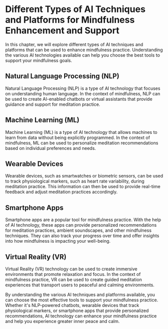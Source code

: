 Different Types of AI Techniques and Platforms for Mindfulness Enhancement and Support
==============================================================================================================================================

In this chapter, we will explore different types of AI techniques and platforms that can be used to enhance mindfulness practice. Understanding the various AI technologies available can help you choose the best tools to support your mindfulness goals.

Natural Language Processing (NLP)
---------------------------------

Natural Language Processing (NLP) is a type of AI technology that focuses on understanding human language. In the context of mindfulness, NLP can be used to create AI-enabled chatbots or virtual assistants that provide guidance and support for meditation practice.

Machine Learning (ML)
---------------------

Machine Learning (ML) is a type of AI technology that allows machines to learn from data without being explicitly programmed. In the context of mindfulness, ML can be used to personalize meditation recommendations based on individual preferences and needs.

Wearable Devices
----------------

Wearable devices, such as smartwatches or biometric sensors, can be used to track physiological markers, such as heart rate variability, during meditation practice. This information can then be used to provide real-time feedback and adjust meditation practices accordingly.

Smartphone Apps
---------------

Smartphone apps are a popular tool for mindfulness practice. With the help of AI technology, these apps can provide personalized recommendations for meditation practices, ambient soundscapes, and other mindfulness techniques. They can also track your progress over time and offer insights into how mindfulness is impacting your well-being.

Virtual Reality (VR)
--------------------

Virtual Reality (VR) technology can be used to create immersive environments that promote relaxation and focus. In the context of mindfulness practice, VR can be used to create guided meditation experiences that transport users to peaceful and calming environments.

By understanding the various AI techniques and platforms available, you can choose the most effective tools to support your mindfulness practice. Whether it's NLP-powered chatbots, wearable devices that track physiological markers, or smartphone apps that provide personalized recommendations, AI technology can enhance your mindfulness practice and help you experience greater inner peace and calm.

